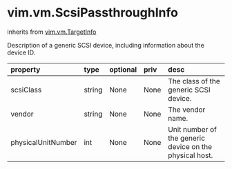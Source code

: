 vim.vm.ScsiPassthroughInfo
==========================
inherits from [vim.vm.TargetInfo](docs/vim.vm.TargetInfo.md)


Description of a generic SCSI device, including information about  the device ID.

| property | type | optional | priv | desc |
|:---------|:-----|:---------|:-----|:-----|
| scsiClass | string | None | None | The class of the generic SCSI device. |
| vendor | string | None | None | The vendor name. |
| physicalUnitNumber | int | None | None | Unit number of the generic device on the physical host. |


